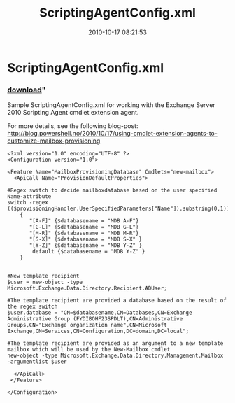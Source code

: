 ﻿---
pid:            2308
parent:         0
children:       
poster:         Jan Egil Ring
title:          ScriptingAgentConfig.xml
date:           2010-10-17 08:21:53
format:         posh
---

# ScriptingAgentConfig.xml

### [download](2308.ps1)"

Sample ScriptingAgentConfig.xml for working with the Exchange Server 2010 Scripting Agent cmdlet extension agent.

For more details, see the following blog-post:
http://blog.powershell.no/2010/10/17/using-cmdlet-extension-agents-to-customize-mailbox-provisioning

```posh
<?xml version="1.0" encoding="UTF-8" ?>
<Configuration version="1.0">

<Feature Name="MailboxProvisioningDatabase" Cmdlets="new-mailbox">
  <ApiCall Name="ProvisionDefaultProperties">

#Regex switch to decide mailboxdatabase based on the user specified Name-attribute
switch -regex (($provisioningHandler.UserSpecifiedParameters["Name"]).substring(0,1)) 
    { 
       "[A-F]" {$databasename = "MDB A-F"} 
       "[G-L]" {$databasename = "MDB G-L"} 
       "[M-R]" {$databasename = "MDB M-R"} 
       "[S-X]" {$databasename = "MDB S-X" } 
       "[Y-Z]" {$databasename = "MDB Y-Z" } 
        default {$databasename = "MDB Y-Z" }
    }


#New template recipient
$user = new-object -type Microsoft.Exchange.Data.Directory.Recipient.ADUser;

#The template recipient are provided a database based on the result of the regex switch
$user.database = "CN=$databasename,CN=Databases,CN=Exchange Administrative Group (FYDIBOHF23SPDLT),CN=Administrative Groups,CN="Exchange organization name",CN=Microsoft Exchange,CN=Services,CN=Configuration,DC=domain,DC=local";

#The template recipient are provided as an argument to a new template mailbox which will be used by the New-Mailbox cmdlet
new-object -type Microsoft.Exchange.Data.Directory.Management.Mailbox -argumentlist $user

  </ApiCall>
 </Feature>

</Configuration>
```
